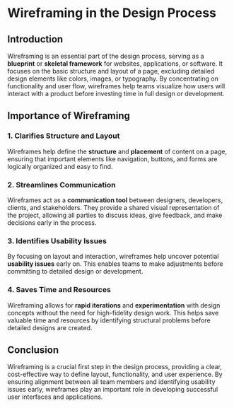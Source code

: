 # Wireframing in the Design Process

## Introduction
Wireframing is an essential part of the design process, serving as a **blueprint** or **skeletal framework** for websites, applications, or software. It focuses on the basic structure and layout of a page, excluding detailed design elements like colors, images, or typography. By concentrating on functionality and user flow, wireframes help teams visualize how users will interact with a product before investing time in full design or development.

## Importance of Wireframing

### 1. **Clarifies Structure and Layout**
Wireframes help define the **structure** and **placement** of content on a page, ensuring that important elements like navigation, buttons, and forms are logically organized and easy to find.

### 2. **Streamlines Communication**
Wireframes act as a **communication tool** between designers, developers, clients, and stakeholders. They provide a shared visual representation of the project, allowing all parties to discuss ideas, give feedback, and make decisions early in the process.

### 3. **Identifies Usability Issues**
By focusing on layout and interaction, wireframes help uncover potential **usability issues** early on. This enables teams to make adjustments before committing to detailed design or development.

### 4. **Saves Time and Resources**
Wireframing allows for **rapid iterations** and **experimentation** with design concepts without the need for high-fidelity design work. This helps save valuable time and resources by identifying structural problems before detailed designs are created.

## Conclusion
Wireframing is a crucial first step in the design process, providing a clear, cost-effective way to define layout, functionality, and user experience. By ensuring alignment between all team members and identifying usability issues early, wireframes play an important role in developing successful user interfaces and applications.


